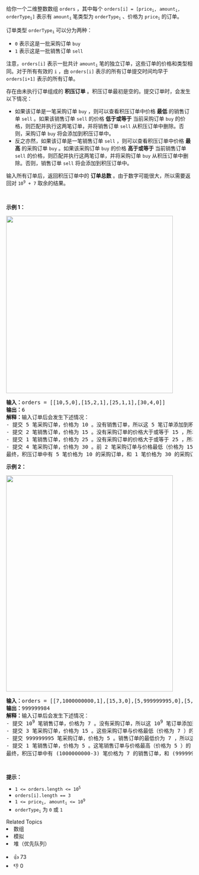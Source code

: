 <p>给你一个二维整数数组 <code>orders</code> ，其中每个 <code>orders[i] = [price<sub>i</sub>, amount<sub>i</sub>, orderType<sub>i</sub>]</code> 表示有 <code>amount<sub>i</sub></code><sub> </sub>笔类型为&nbsp;<code>orderType<sub>i</sub></code> 、价格为&nbsp;<code>price<sub>i</sub></code> 的订单。</p>

<p>订单类型 <code>orderType<sub>i</sub></code> 可以分为两种：</p>

<ul> 
 <li><code>0</code> 表示这是一批采购订单 <code>buy</code></li> 
 <li><code>1</code> 表示这是一批销售订单 <code>sell</code></li> 
</ul>

<p>注意，<code>orders[i]</code> 表示一批共计 <code>amount<sub>i</sub></code> 笔的独立订单，这些订单的价格和类型相同。对于所有有效的 <code>i</code> ，由 <code>orders[i]</code> 表示的所有订单提交时间均早于 <code>orders[i+1]</code> 表示的所有订单。</p>

<p>存在由未执行订单组成的 <strong>积压订单</strong> 。积压订单最初是空的。提交订单时，会发生以下情况：</p>

<ul> 
 <li>如果该订单是一笔采购订单 <code>buy</code> ，则可以查看积压订单中价格 <strong>最低</strong> 的销售订单 <code>sell</code> 。如果该销售订单 <code>sell</code> 的价格 <strong>低于或等于</strong> 当前采购订单 <code>buy</code> 的价格，则匹配并执行这两笔订单，并将销售订单 <code>sell</code> 从积压订单中删除。否则，采购订单 <code>buy</code> 将会添加到积压订单中。</li> 
 <li>反之亦然，如果该订单是一笔销售订单 <code>sell</code> ，则可以查看积压订单中价格 <strong>最高</strong> 的采购订单 <code>buy</code> 。如果该采购订单 <code>buy</code> 的价格 <strong>高于或等于</strong> 当前销售订单 <code>sell</code> 的价格，则匹配并执行这两笔订单，并将采购订单 <code>buy</code> 从积压订单中删除。否则，销售订单 <code>sell</code> 将会添加到积压订单中。</li> 
</ul>

<p>输入所有订单后，返回积压订单中的 <strong>订单总数</strong> 。由于数字可能很大，所以需要返回对 <code>10<sup>9</sup> + 7</code> 取余的结果。</p>

<p>&nbsp;</p>

<p><strong>示例 1：</strong></p> 
<img alt="" src="https://assets.leetcode-cn.com/aliyun-lc-upload/uploads/2021/03/21/ex1.png" style="width: 450px; height: 479px;" /> 
<pre>
<strong>输入：</strong>orders = [[10,5,0],[15,2,1],[25,1,1],[30,4,0]]
<strong>输出：</strong>6
<strong>解释：</strong>输入订单后会发生下述情况：
- 提交 5 笔采购订单，价格为 10 。没有销售订单，所以这 5 笔订单添加到积压订单中。
- 提交 2 笔销售订单，价格为 15 。没有采购订单的价格大于或等于 15 ，所以这 2 笔订单添加到积压订单中。
- 提交 1 笔销售订单，价格为 25 。没有采购订单的价格大于或等于 25 ，所以这 1 笔订单添加到积压订单中。
- 提交 4 笔采购订单，价格为 30 。前 2 笔采购订单与价格最低（价格为 15）的 2 笔销售订单匹配，从积压订单中删除这 2 笔销售订单。第 3 笔采购订单与价格最低的 1 笔销售订单匹配，销售订单价格为 25 ，从积压订单中删除这 1 笔销售订单。积压订单中不存在更多销售订单，所以第 4 笔采购订单需要添加到积压订单中。
最终，积压订单中有 5 笔价格为 10 的采购订单，和 1 笔价格为 30 的采购订单。所以积压订单中的订单总数为 6 。
</pre>

<p><strong>示例 2：</strong></p> 
<img alt="" src="https://assets.leetcode-cn.com/aliyun-lc-upload/uploads/2021/03/21/ex2.png" style="width: 450px; height: 584px;" /> 
<pre>
<strong>输入：</strong>orders = [[7,1000000000,1],[15,3,0],[5,999999995,0],[5,1,1]]
<strong>输出：</strong>999999984
<strong>解释：</strong>输入订单后会发生下述情况：
- 提交 10<sup>9</sup> 笔销售订单，价格为 7 。没有采购订单，所以这 10<sup>9</sup> 笔订单添加到积压订单中。
- 提交 3 笔采购订单，价格为 15 。这些采购订单与价格最低（价格为 7 ）的 3 笔销售订单匹配，从积压订单中删除这 3 笔销售订单。
- 提交 999999995 笔采购订单，价格为 5 。销售订单的最低价为 7 ，所以这 999999995 笔订单添加到积压订单中。
- 提交 1 笔销售订单，价格为 5 。这笔销售订单与价格最高（价格为 5 ）的 1 笔采购订单匹配，从积压订单中删除这 1 笔采购订单。
最终，积压订单中有 (1000000000-3) 笔价格为 7 的销售订单，和 (999999995-1) 笔价格为 5 的采购订单。所以积压订单中的订单总数为 1999999991 ，等于 999999984 % (10<sup>9</sup> + 7) 。</pre>

<p>&nbsp;</p>

<p><strong>提示：</strong></p>

<ul> 
 <li><code>1 &lt;= orders.length &lt;= 10<sup>5</sup></code></li> 
 <li><code>orders[i].length == 3</code></li> 
 <li><code>1 &lt;= price<sub>i</sub>, amount<sub>i</sub> &lt;= 10<sup>9</sup></code></li> 
 <li><code>orderType<sub>i</sub></code> 为 <code>0</code> 或 <code>1</code></li> 
</ul>

<div><div>Related Topics</div><div><li>数组</li><li>模拟</li><li>堆（优先队列）</li></div></div><br><div><li>👍 73</li><li>👎 0</li></div>